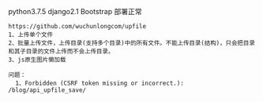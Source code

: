 python3.7.5  django2.1 Bootstrap  部署正常       
              

```
https://github.com/wuchunlongcom/upfile
1、上传单个文件     
2、批量上传文件，上传目录(支持多个目录)中的所有文件。不能上传目录(结构)，只会把目录和其子目录的文件上传而不会上传目录。      
3、js原生图片懒加载     
```

```
问题：   
  1、Forbidden (CSRF token missing or incorrect.): /blog/api_upfile_save/
```